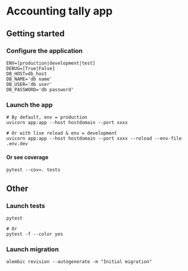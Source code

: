 # Accounting tally app

## Getting started

### Configure the application

```shell
ENV=[production|development|test]
DEBUG=[True|False]
DB_HOST=db_host
DB_NAME='db name'
DB_USER='db user'
DB_PASSWORD='db password'
```
### Launch the app

```shell
# By default, env = production
uvicorn app:app --host hostdomain --port xxxx
```

```shell
# Or with live reload & env = development
uvicorn app:app --host hostdomain --port xxxx --reload --env-file .env.dev
```

#### Or see coverage
```shell
pytest --cov=. tests
```

## Other

### Launch tests

```shell
pytest

# Or
pytest -f --color yes
```

### Launch migration
```shell
alembic revision --autogenerate -m "Initial migration"
```
